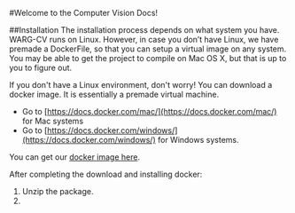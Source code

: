 #Welcome to the Computer Vision Docs!


##Installation
The installation process depends on what system you have. WARG-CV runs on Linux. However, in case you don’t have Linux, we have premade a DockerFile, so that you can setup a virtual image on any system.
You may be able to get the project to compile on Mac OS X, but that is up to you to figure out.

If you don't have a Linux environment, don't worry! You can download a docker image. It is essentially a premade virtual machine.

* Go to [https://docs.docker.com/mac/](https://docs.docker.com/mac/) for Mac systems
* Go to [https://docs.docker.com/windows/](https://docs.docker.com/windows/) for Windows systems.

You can get our [docker image here](http://ece.uwaterloo.ca/~warg/docs/docker.zip).

After completing the download and installing docker:
1) Unzip the package.
2) 